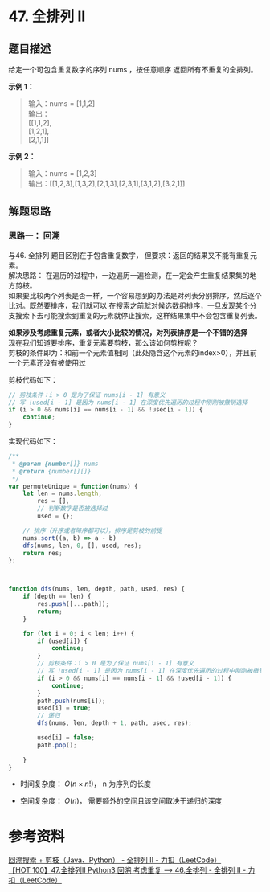 # 47. 全排列 II  
## 题目描述  
给定一个可包含重复数字的序列 nums ，按任意顺序 返回所有不重复的全排列。  

**示例 1：**
> 输入：nums = [1,1,2]  
> 输出：  
> [[1,1,2],  
>  [1,2,1],  
>  [2,1,1]]    

**示例 2：**
> 输入：nums = [1,2,3]  
> 输出：[[1,2,3],[1,3,2],[2,1,3],[2,3,1],[3,1,2],[3,2,1]]   

## 解题思路  
### 思路一： 回溯
与46. 全排列 题目区别在于包含重复数字， 但要求：返回的结果又不能有重复元素。  
解决思路：  在遍历的过程中，一边遍历一遍检测，在一定会产生重复结果集的地方剪枝。  
如果要比较两个列表是否一样，一个容易想到的办法是对列表分别排序，然后逐个比对。既然要排序，我们就可以 在搜索之前就对候选数组排序，一旦发现某个分支搜索下去可能搜索到重复的元素就停止搜索，这样结果集中不会包含重复列表。   

**如果涉及考虑重复元素，或者大小比较的情况，对列表排序是一个不错的选择**  
现在我们知道要排序，重复元素要剪枝，那么该如何剪枝呢？  
剪枝的条件即为：和前一个元素值相同（此处隐含这个元素的index>0），并且前一个元素还没有被使用过  

剪枝代码如下：   
```javascript
// 剪枝条件：i > 0 是为了保证 nums[i - 1] 有意义
// 写 !used[i - 1] 是因为 nums[i - 1] 在深度优先遍历的过程中刚刚被撤销选择
if (i > 0 && nums[i] == nums[i - 1] && !used[i - 1]) {
    continue;
} 
```

实现代码如下：  
```javascript
/**
 * @param {number[]} nums
 * @return {number[][]}
 */
var permuteUnique = function(nums) {
    let len = nums.length,
        res = [],
        // 判断数字是否被选择过
        used = {};

    // 排序（升序或者降序都可以），排序是剪枝的前提
    nums.sort((a, b) => a - b)
    dfs(nums, len, 0, [], used, res);
    return res;
};



function dfs(nums, len, depth, path, used, res) {
    if (depth == len) {
        res.push([...path]);
        return;
    }

    for (let i = 0; i < len; i++) {
        if (used[i]) {
            continue;
        }
        // 剪枝条件：i > 0 是为了保证 nums[i - 1] 有意义
        // 写 !used[i - 1] 是因为 nums[i - 1] 在深度优先遍历的过程中刚刚被撤销选择
        if (i > 0 && nums[i] == nums[i - 1] && !used[i - 1]) {
            continue;
        } 
        path.push(nums[i]);
        used[i] = true;
        // 递归 
        dfs(nums, len, depth + 1, path, used, res);

        used[i] = false;
        path.pop(); 
    
    }
} 
```

- 时间复杂度：  $O(n×n!)$， n 为序列的长度   

- 空间复杂度：  $O(n)$， 需要额外的空间且该空间取决于递归的深度 


# 参考资料 
[回溯搜索 + 剪枝（Java、Python） - 全排列 II - 力扣（LeetCode）](https://leetcode.cn/problems/permutations-ii/solution/hui-su-suan-fa-python-dai-ma-java-dai-ma-by-liwe-2/)  
[【HOT 100】47.全排列II Python3 回溯 考虑重复 --> 46.全排列 - 全排列 II - 力扣（LeetCode）](https://leetcode.cn/problems/permutations-ii/solution/hot-100-47quan-pai-lie-ii-python3-hui-su-kao-lu-zh/)
